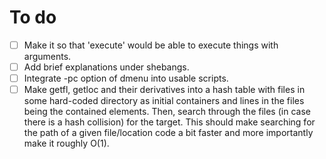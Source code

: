 # To do
- [ ] Make it so that 'execute' would be able to execute things with arguments.
- [ ] Add brief explanations under shebangs.
- [ ] Integrate -pc option of dmenu into usable scripts.
- [ ] Make getfl, getloc and their derivatives into a hash table with files in some hard-coded directory as initial containers and lines in the files being the contained elements. Then, search through the files (in case there is a hash collision) for the target. This should make searching for the path of a given file/location code a bit faster and more importantly make it roughly O(1).
